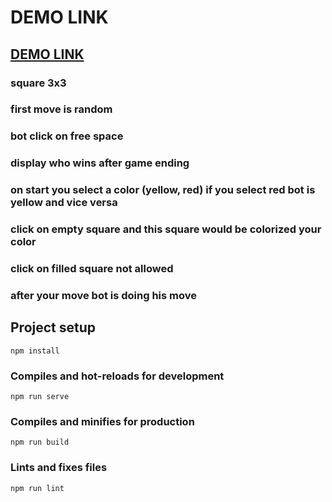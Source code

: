 # DEMO LINK
## [DEMO LINK](https://tkachukione.github.io/XO-game/)

### square 3x3
### first move is random 
### bot click on free space
### display who wins after game ending
### on start you select a color (yellow, red) if you select red bot is yellow and vice versa
### click on empty square and this square would be colorized your color
### click on filled square not allowed
### after your move bot is doing his move

## Project setup
```
npm install
```

### Compiles and hot-reloads for development
```
npm run serve
```

### Compiles and minifies for production
```
npm run build
```

### Lints and fixes files
```
npm run lint
```
